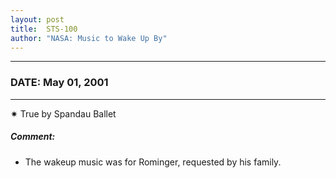 ```yaml
---
layout: post
title:  STS-100
author: "NASA: Music to Wake Up By"
---
```


----
### DATE: May 01, 2001
----
✷ True by Spandau Ballet

##### Comment:
* The wakeup music was for Rominger, requested by his family.
